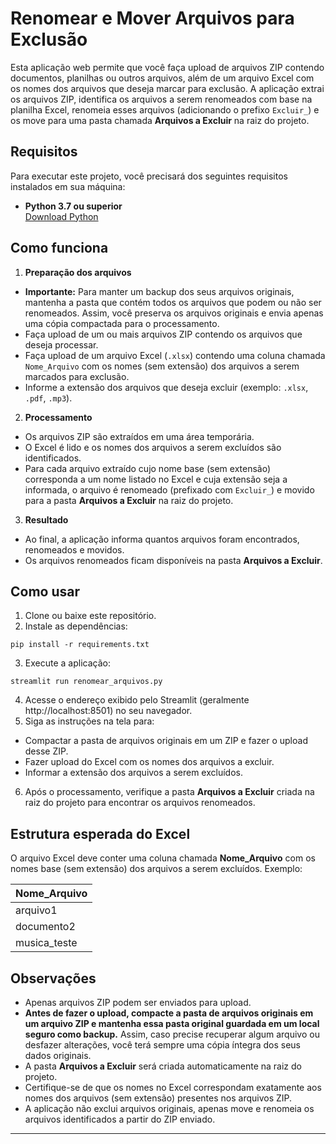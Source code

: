 # Renomear e Mover Arquivos para Exclusão

Esta aplicação web permite que você faça upload de arquivos ZIP contendo documentos, planilhas ou outros arquivos, além de um arquivo Excel com os nomes dos arquivos que deseja marcar para exclusão. A aplicação extrai os arquivos ZIP, identifica os arquivos a serem renomeados com base na planilha Excel, renomeia esses arquivos (adicionando o prefixo `Excluir_`) e os move para uma pasta chamada **Arquivos a Excluir** na raiz do projeto.

## Requisitos

Para executar este projeto, você precisará dos seguintes requisitos instalados em sua máquina:

- **Python 3.7 ou superior**  
  [Download Python](https://www.python.org/downloads/)

## Como funciona

1. **Preparação dos arquivos**
  - **Importante:** Para manter um backup dos seus arquivos originais, mantenha a pasta que contém todos os arquivos que podem ou não ser renomeados. Assim, você preserva os arquivos originais e envia apenas uma cópia compactada para o processamento.
  - Faça upload de um ou mais arquivos ZIP contendo os arquivos que deseja processar.
  - Faça upload de um arquivo Excel (`.xlsx`) contendo uma coluna chamada `Nome_Arquivo` com os nomes (sem extensão) dos arquivos a serem marcados para exclusão.
  - Informe a extensão dos arquivos que deseja excluir (exemplo: `.xlsx`, `.pdf`, `.mp3`).

2. **Processamento**
  - Os arquivos ZIP são extraídos em uma área temporária.
  - O Excel é lido e os nomes dos arquivos a serem excluídos são identificados.
  - Para cada arquivo extraído cujo nome base (sem extensão) corresponda a um nome listado no Excel e cuja extensão seja a informada, o arquivo é renomeado (prefixado com `Excluir_`) e movido para a pasta **Arquivos a Excluir** na raiz do projeto.

3. **Resultado**
  - Ao final, a aplicação informa quantos arquivos foram encontrados, renomeados e movidos.
  - Os arquivos renomeados ficam disponíveis na pasta **Arquivos a Excluir**.

## Como usar

1. Clone ou baixe este repositório.
2. Instale as dependências:
  ```
  pip install -r requirements.txt
  ```
3. Execute a aplicação:
  ```
  streamlit run renomear_arquivos.py
  ```
4. Acesse o endereço exibido pelo Streamlit (geralmente http://localhost:8501) no seu navegador.
5. Siga as instruções na tela para:
  - Compactar a pasta de arquivos originais em um ZIP e fazer o upload desse ZIP.
  - Fazer upload do Excel com os nomes dos arquivos a excluir.
  - Informar a extensão dos arquivos a serem excluídos.
6. Após o processamento, verifique a pasta **Arquivos a Excluir** criada na raiz do projeto para encontrar os arquivos renomeados.

## Estrutura esperada do Excel

O arquivo Excel deve conter uma coluna chamada **Nome_Arquivo** com os nomes base (sem extensão) dos arquivos a serem excluídos. Exemplo:

| Nome_Arquivo   |
|----------------|
| arquivo1       |
| documento2     |
| musica_teste   |

## Observações

- Apenas arquivos ZIP podem ser enviados para upload.
- **Antes de fazer o upload, compacte a pasta de arquivos originais em um arquivo ZIP e mantenha essa pasta original guardada em um local seguro como backup.** Assim, caso precise recuperar algum arquivo ou desfazer alterações, você terá sempre uma cópia íntegra dos seus dados originais.
- A pasta **Arquivos a Excluir** será criada automaticamente na raiz do projeto.
- Certifique-se de que os nomes no Excel correspondam exatamente aos nomes dos arquivos (sem extensão) presentes nos arquivos ZIP.
- A aplicação não exclui arquivos originais, apenas move e renomeia os arquivos identificados a partir do ZIP enviado.

---
